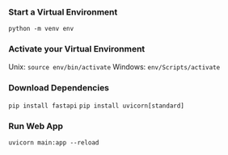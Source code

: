 ### Start a Virtual Environment
```python -m venv env```

### Activate your Virtual Environment
Unix: ```source env/bin/activate```
Windows: ```env/Scripts/activate```

### Download Dependencies
```pip install fastapi```
```pip install uvicorn[standard]```

### Run Web App
```uvicorn main:app --reload```
